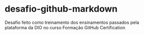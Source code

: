 # desafio-github-markdown
Desafio feito como treinamento dos ensinamentos passados pela plataforma da DIO no curso Formação GitHub Certification
